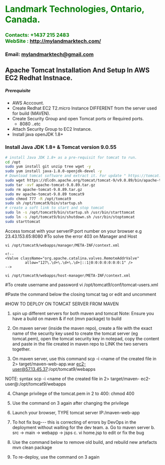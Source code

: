 #  **<span style="color:green">Landmark Technologies, Ontario, Canada.</span>**
### **<span style="color:green">Contacts: +1437 215 2483<br> WebSite : <http://mylandmarktech.com/></span>**
### **Email: mylandmarktech@gmail.com**



## Apache Tomcat Installation And Setup In AWS EC2 Redhat Instnace.
##### Prerequisite
+ AWS Acccount.
+ Create Redhat EC2 T2.micro Instance DIFFERENT from the server used for build (MAVEN).
+ Create Security Group and open Tomcat ports or Required ports.
   + 8080 ..etc
+ Attach Security Group to EC2 Instance.
+ Install java openJDK 1.8+

### Install Java JDK 1.8+ & Tomcat version 9.0.55

``` sh
# install Java JDK 1.8+ as a pre-requisit for tomcat to run.
cd /opt 
sudo yum install git unzip tree wget -y
sudo yum install java-1.8.0-openjdk-devel -y
# Download tomcat software and extract it. For update " https://tomcat.apache.org/download-90.cgi " Right click on tar.gz and copy the link
sudo wget https://dlcdn.apache.org/tomcat/tomcat-9/v9.0.89/bin/apache-tomcat-9.0.89.tar.gz
sudo tar -xvf apache-tomcat-9.0.89.tar.gz
sudo rm apache-tomcat-9.0.89.tar.gz
sudo mv apache-tomcat-9.0.89 tomcat9
sudo chmod 777 -R /opt/tomcat9
sudo sh /opt/tomcat9/bin/startup.sh
# create a soft link to start and stop tomcat
sudo ln -s /opt/tomcat9/bin/startup.sh /usr/bin/starttomcat
sudo ln -s /opt/tomcat9/bin/shutdown.sh /usr/bin/stoptomcat
sudo starttomcat
```
Access tomcat with your serverIP:port number on your browser  e.g 23.43.153.65:8080
#To solve the error 403 on Manager and Host
```
vi /opt/tomcat9/webapps/manager/META-INF/context.xml

<!--
<Valve className="org.apache.catalina.valves.RemoteAddrValve"
         allow="127\.\d+\.\d+\.\d+|::1|0:0:0:0:0:0:0:1" />
-->
```
```
vi /opt/tomcat9/webapps/host-manager/META-INF/context.xml
```
<!--
  <Valve className="org.apache.catalina.valves.RemoteAddrValve"
         allow="127\.\d+\.\d+\.\d+|::1|0:0:0:0:0:0:0:1" />
-->

#To create username and password
vi /opt/tomcat9/conf/tomcat-users.xml

#Paste the command below the closing tomcat tag or edit and uncomment
<user username="admin" password="admin123" roles="manager-gui,admin-gui, manager-script"/>

#HOW TO DEPLOY ON TOMCAT SERVER FROM MAVEN

1. spin up different servers for both maven and tomcat 
   Note: Ensure you have a build on maven & if not (mvn package) to build

2. On maven server (inside the maven repo), create a file with the exact name of the security key used to create the tomcat server (eg tomcat.pem),
  open the tomcat security key in notepad, copy the content and paste in the file created in maven repo to LINK the two servers together.

3. On maven server, use this command
  scp -i <name of the created file in 2> target/maven-web-app.war ec2-user@57.13.45.37:/opt/tomcat9/webapps

NOTE: syntax
scp -i <name of the created file in 2> target/maven-<war file> ec2-user@<tomcat server IP>:/opt/tomcat9/webapps

4. Change privilege of the tomcat.pem in 2 to 400:
   chmod 400

5. Use the command on 3 again after changing the privilege

6. Launch your browser, TYPE tomcat server IP:/maven-web-app

7. To hot fix bug--- this is correcting of errors by DevOps in the deployment without waiting for the dev team.
  a. Go to maven server
  b. src -> main -> webapp -> jsps
  c. vi home.jsp        to edit or fix the bug

8. Use the command below to remove old build, and rebuild new artefacts
   mvn clean package

9. To re-deploy, use the command on 3 again



